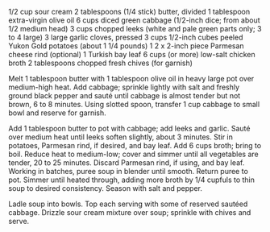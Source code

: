 1/2 cup sour cream
2 tablespoons (1/4 stick) butter, divided
1 tablespoon extra-virgin olive oil
6 cups diced green cabbage (1/2-inch dice; from about 1/2 medium head)
3 cups chopped leeks (white and pale green parts only; 3 to 4 large)
3 large garlic cloves, pressed
3 cups 1/2-inch cubes peeled Yukon Gold potatoes (about 1 1/4 pounds)
1 2 x 2-inch piece Parmesan cheese rind (optional)
1 Turkish bay leaf
6 cups (or more) low-salt chicken broth
2 tablespoons chopped fresh chives (for garnish)


Melt 1 tablespoon butter with 1 tablespoon olive oil in heavy large pot over medium-high heat. Add cabbage; sprinkle lightly with salt and freshly ground black pepper and sauté until cabbage is almost tender but not brown, 6 to 8 minutes. Using slotted spoon, transfer 1 cup cabbage to small bowl and reserve for garnish.

Add 1 tablespoon butter to pot with cabbage; add leeks and garlic. Sauté over medium heat until leeks soften slightly, about 3 minutes. Stir in potatoes, Parmesan rind, if desired, and bay leaf. Add 6 cups broth; bring to boil. Reduce heat to medium-low; cover and simmer until all vegetables are tender, 20 to 25 minutes. Discard Parmesan rind, if using, and bay leaf. Working in batches, puree soup in blender until smooth. Return puree to pot. Simmer until heated through, adding more broth by 1/4 cupfuls to thin soup to desired consistency. Season with salt and pepper.

Ladle soup into bowls. Top each serving with some of reserved sautéed cabbage. Drizzle sour cream mixture over soup; sprinkle with chives and serve.